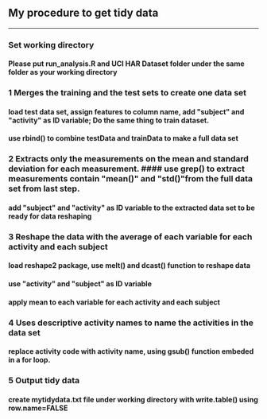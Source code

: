 ## My procedure to get tidy data
---------------------------------------
### Set working directory
#### Please put run_analysis.R and UCI HAR Dataset folder under the same folder as your working directory

### 1 Merges the training and the test sets to create one data set
#### load test data set, assign features to column name, add "subject" and "activity" as ID variable; Do the same thing to train dataset. 
#### use rbind() to combine testData and trainData to make a full data set


### 2 Extracts only the measurements on the mean and standard deviation for each measurement.  #### use grep() to extract measurements contain "mean()" and "std()"from the full data set from last step.
#### add "subject" and "activity" as ID variable to the extracted data set to be ready for data reshaping 

### 3 Reshape the data with the average of each variable for each activity and each subject
#### load reshape2 package, use melt() and dcast() function to reshape data
#### use "activity" and "subject" as ID variable 
#### apply mean to each variable for each activity and each subject

### 4 Uses descriptive activity names to name the activities in the data set
#### replace activity code with activity name, using gsub() function embeded in a for loop.  

### 5 Output tidy data
#### create mytidydata.txt file under working directory with write.table() using row.name=FALSE
